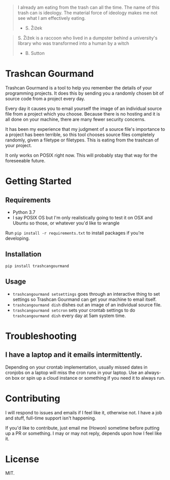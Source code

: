 > I already am eating from the trash can all the time. The name of this trash can is ideology.  The material force of ideology makes me not see what I am effectively eating.
> - S. Žižek

> S. Žižek is a raccoon who lived in a dumpster behind a university's library who was transformed into a human by a witch
> - B. Sutton

# Trashcan Gourmand

Trashcan Gourmand is a tool to help you remember the details of your programming projects. It does this by sending you a randomly chosen bit of source code from a project every day.

Every day it causes you to email yourself the image of an individual source file from a project which you choose. Because there is no hosting and it is all done on your machine, there are many fewer security concerns.

It has been my experience that my judgment of a source file's importance to a project has been terrible, so this tool chooses source files completely randomly, given a filetype or filetypes. This is eating from the trashcan of your project.

It only works on POSIX right now. This will probably stay that way for the foreseeable future.

# Getting Started

## Requirements

- Python 3.7
- I say POSIX OS but I'm only realistically going to test it on OSX and Ubuntu so those, or whatever you'd like to wrangle

Run `pip install -r requirements.txt` to install packages if you're developing.

## Installation

`pip install trashcangourmand`

## Usage

- `trashcangourmand setsettings` goes through an interactive thing to set settings so Trashcan Gourmand can get your machine to email itself.
- `trashcangourmand dish` dishes out an image of an individual source file.
- `trashcangourmand setcron` sets your crontab settings to do `trashcangourmand dish` every day at 5am system time.

# Troubleshooting

## I have a laptop and it emails intermittently.

Depending on your crontab implementation, usually missed dates in cronjobs on a laptop will miss the cron runs in your laptop. Use an always-on box or spin up a cloud instance or something if you need it to always run.

# Contributing

I will respond to issues and emails if I feel like it, otherwise not. I have a job and stuff, full-time support isn't happening.

If you'd like to contribute, just email me (Howon) sometime before putting up a PR or something. I may or may not reply, depends upon how I feel like it.

# License

MIT.
